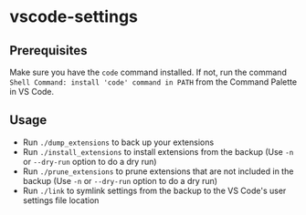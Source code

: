 # vscode-settings

## Prerequisites

Make sure you have the `code` command installed. If not, run the command `Shell Command: install 'code' command in PATH` from the Command Palette in VS Code.

## Usage

- Run `./dump_extensions` to back up your extensions
- Run `./install_extensions` to install extensions from the backup (Use `-n` or `--dry-run` option to do a dry run)
- Run `./prune_extensions` to prune extensions that are not included in the backup (Use `-n` or `--dry-run` option to do a dry run)
- Run `./link` to symlink settings from the backup to the VS Code's user settings file location
